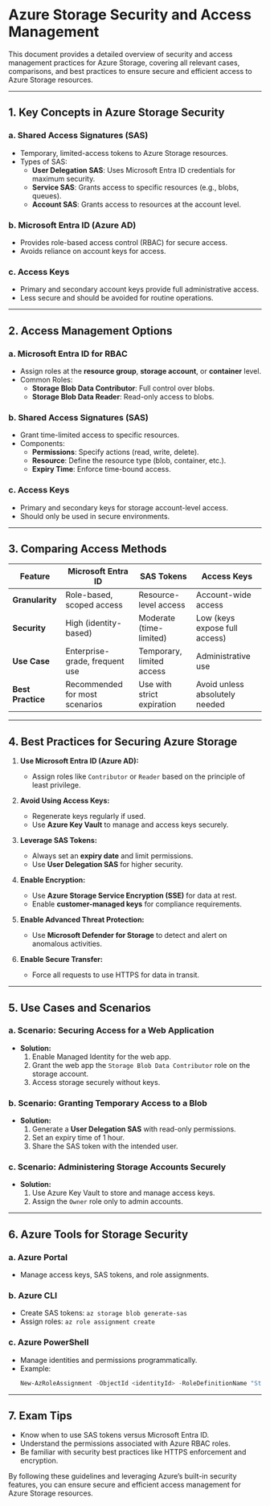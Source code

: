 # Azure Storage Security and Access Management

This document provides a detailed overview of security and access management practices for Azure Storage, covering all relevant cases, comparisons, and best practices to ensure secure and efficient access to Azure Storage resources.

---

## **1. Key Concepts in Azure Storage Security**

### **a. Shared Access Signatures (SAS)**
- Temporary, limited-access tokens to Azure Storage resources.
- Types of SAS:
  - **User Delegation SAS**: Uses Microsoft Entra ID credentials for maximum security.
  - **Service SAS**: Grants access to specific resources (e.g., blobs, queues).
  - **Account SAS**: Grants access to resources at the account level.

### **b. Microsoft Entra ID (Azure AD)**
- Provides role-based access control (RBAC) for secure access.
- Avoids reliance on account keys for access.

### **c. Access Keys**
- Primary and secondary account keys provide full administrative access.
- Less secure and should be avoided for routine operations.

---

## **2. Access Management Options**

### **a. Microsoft Entra ID for RBAC**
- Assign roles at the **resource group**, **storage account**, or **container** level.
- Common Roles:
  - **Storage Blob Data Contributor**: Full control over blobs.
  - **Storage Blob Data Reader**: Read-only access to blobs.

### **b. Shared Access Signatures (SAS)**
- Grant time-limited access to specific resources.
- Components:
  - **Permissions**: Specify actions (read, write, delete).
  - **Resource**: Define the resource type (blob, container, etc.).
  - **Expiry Time**: Enforce time-bound access.

### **c. Access Keys**
- Primary and secondary keys for storage account-level access.
- Should only be used in secure environments.

---

## **3. Comparing Access Methods**

| Feature                | Microsoft Entra ID                | SAS Tokens                        | Access Keys                     |
|------------------------|------------------------------------|------------------------------------|---------------------------------|
| **Granularity**        | Role-based, scoped access         | Resource-level access             | Account-wide access             |
| **Security**           | High (identity-based)             | Moderate (time-limited)           | Low (keys expose full access)   |
| **Use Case**           | Enterprise-grade, frequent use    | Temporary, limited access          | Administrative use              |
| **Best Practice**      | Recommended for most scenarios    | Use with strict expiration         | Avoid unless absolutely needed  |

---

## **4. Best Practices for Securing Azure Storage**

1. **Use Microsoft Entra ID (Azure AD):**
   - Assign roles like `Contributor` or `Reader` based on the principle of least privilege.

2. **Avoid Using Access Keys:**
   - Regenerate keys regularly if used.
   - Use **Azure Key Vault** to manage and access keys securely.

3. **Leverage SAS Tokens:**
   - Always set an **expiry date** and limit permissions.
   - Use **User Delegation SAS** for higher security.

4. **Enable Encryption:**
   - Use **Azure Storage Service Encryption (SSE)** for data at rest.
   - Enable **customer-managed keys** for compliance requirements.

5. **Enable Advanced Threat Protection:**
   - Use **Microsoft Defender for Storage** to detect and alert on anomalous activities.

6. **Enable Secure Transfer:**
   - Force all requests to use HTTPS for data in transit.

---

## **5. Use Cases and Scenarios**

### **a. Scenario: Securing Access for a Web Application**
- **Solution:**
  1. Enable Managed Identity for the web app.
  2. Grant the web app the `Storage Blob Data Contributor` role on the storage account.
  3. Access storage securely without keys.

### **b. Scenario: Granting Temporary Access to a Blob**
- **Solution:**
  1. Generate a **User Delegation SAS** with read-only permissions.
  2. Set an expiry time of 1 hour.
  3. Share the SAS token with the intended user.

### **c. Scenario: Administering Storage Accounts Securely**
- **Solution:**
  1. Use Azure Key Vault to store and manage access keys.
  2. Assign the `Owner` role only to admin accounts.

---

## **6. Azure Tools for Storage Security**

### **a. Azure Portal**
- Manage access keys, SAS tokens, and role assignments.

### **b. Azure CLI**
- Create SAS tokens: `az storage blob generate-sas`
- Assign roles: `az role assignment create`

### **c. Azure PowerShell**
- Manage identities and permissions programmatically.
- Example:
  ```powershell
  New-AzRoleAssignment -ObjectId <identityId> -RoleDefinitionName "Storage Blob Data Contributor" -Scope <scope>
  ```

---

## **7. Exam Tips**
- Know when to use SAS tokens versus Microsoft Entra ID.
- Understand the permissions associated with Azure RBAC roles.
- Be familiar with security best practices like HTTPS enforcement and encryption.

By following these guidelines and leveraging Azure’s built-in security features, you can ensure secure and efficient access management for Azure Storage resources.

